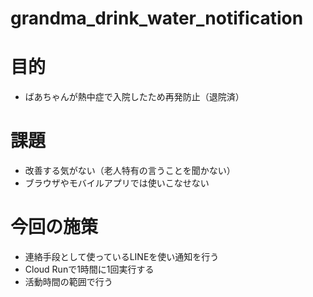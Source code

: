 # grandma_drink_water_notification

# 目的
- ばあちゃんが熱中症で入院したため再発防止（退院済）

# 課題
- 改善する気がない（老人特有の言うことを聞かない）
- ブラウザやモバイルアプリでは使いこなせない

# 今回の施策
- 連絡手段として使っているLINEを使い通知を行う
- Cloud Runで1時間に1回実行する
- 活動時間の範囲で行う